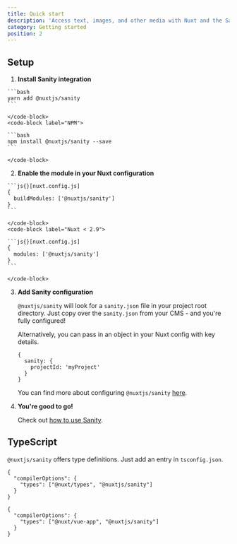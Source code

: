 ```yaml
---
title: Quick start
description: 'Access text, images, and other media with Nuxt and the Sanity headless CMS.'
category: Getting started
position: 2
---
```


## Setup

1. **Install Sanity integration**

  <code-group>
    <code-block label="Yarn" active>

    ```bash
    yarn add @nuxtjs/sanity
    ```

    </code-block>
    <code-block label="NPM">

    ```bash
    npm install @nuxtjs/sanity --save
    ```

    </code-block>

  </code-group>

2. **Enable the module in your Nuxt configuration**

  <code-group>
    <code-block label="Nuxt 2.9+" active>

    ```js{}[nuxt.config.js]
    {
      buildModules: ['@nuxtjs/sanity']
    }
    ```

    </code-block>
    <code-block label="Nuxt < 2.9">

    ```js{}[nuxt.config.js]
    {
      modules: ['@nuxtjs/sanity']
    }
    ```

    </code-block>

  </code-group>

3. **Add Sanity configuration**

   `@nuxtjs/sanity` will look for a `sanity.json` file in your project root directory. Just copy over the `sanity.json` from your CMS - and you're fully configured!

   Alternatively, you can pass in an object in your Nuxt config with key details.

   ```js{}[nuxt.config.js]
   {
     sanity: {
       projectId: 'myProject'
     }
   }
   ```

   <alert type="info">You can find more about configuring `@nuxtjs/sanity` [here](/configuration).</alert>

4. **You're good to go!**

   Check out [how to use Sanity](/usage).

## TypeScript

`@nuxtjs/sanity` offers type definitions. Just add an entry in `tsconfig.json`.

<code-group>
  <code-block label="Nuxt 2.9+" active>

```json{}[tsconfig.json]
{
  "compilerOptions": {
    "types": ["@nuxt/types", "@nuxtjs/sanity"]
  }
}
```

  </code-block>
  <code-block label="Nuxt < 2.9">

```json{}[tsconfig.json]
{
  "compilerOptions": {
    "types": ["@nuxt/vue-app", "@nuxtjs/sanity"]
  }
}
```

  </code-block>

</code-group>
